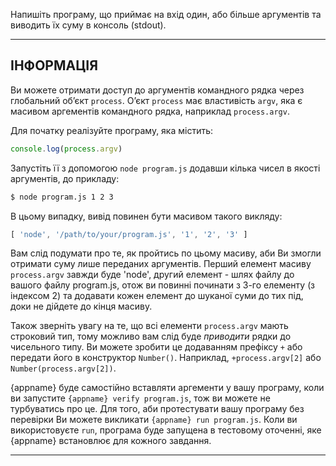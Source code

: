 Напишіть програму, що приймає на вхід один, або більше аргументів та виводить їх суму в консоль (stdout).

----------------------------------------------------------------------
## ІНФОРМАЦІЯ

Ви можете отримати доступ до аргументів командного рядка через глобальний об’єкт `process`. О’єкт `process` має властивість `argv`, яка є масивом аргементів командного рядка, наприклад `process.argv`.

Для початку реалізуйте програму, яка містить:

```js
console.log(process.argv)
```

Запустіть її з допомогою `node program.js` додавши кілька чисел в якості аргументів, до прикладу:

```sh
$ node program.js 1 2 3
```

В цьому випадку, вивід повинен бути масивом такого викляду:

```js
[ 'node', '/path/to/your/program.js', '1', '2', '3' ]
```

Вам слід подумати про те, як пройтись по цьому масиву, аби Ви змогли отримати суму лише переданих аргументів. Перший елемент масиву `process.argv` завжди буде 'node', другий елемент - шлях файлу до вашого файлу program.js, отож ви повинні починати з 3-го елементу (з індексом 2) та додавати кожен елемент до шуканої суми до тих під, доки не дійдете до кінця масиву.

Також зверніть увагу на те, що всі елементи `process.argv` мають строковий тип, тому можливо вам слід буде *приводити* рядки до чисельного типу. Ви можете зробити це додаванням префіксу `+` або передати його в конструктор `Number()`. Наприклад,  `+process.argv[2]` або `Number(process.argv[2])`.

{appname} буде самостійно вставляти аргементи у вашу програму, коли ви запустите `{appname} verify program.js`, тож ви можете не турбуватись про це. Для того, аби протестувати вашу програму без перевірки Ви можете викликати `{appname} run program.js`. Коли ви використовуєте `run`, програма буде запущена в тестовому оточенні, яке {appname} встановлює для кожного завдання.

----------------------------------------------------------------------
